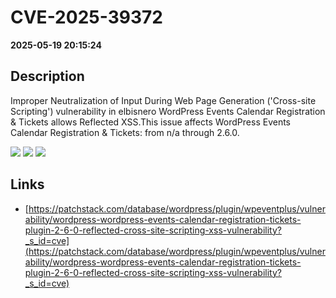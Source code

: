 # CVE-2025-39372

**2025-05-19 20:15:24**

## Description
Improper Neutralization of Input During Web Page Generation ('Cross-site Scripting') vulnerability in elbisnero WordPress Events Calendar Registration & Tickets allows Reflected XSS.This issue affects WordPress Events Calendar Registration & Tickets: from n/a through 2.6.0.

![](https://img.shields.io/static/v1?label=Score&message=7.1&color=red)
![](https://img.shields.io/static/v1?label=Severity&message=HIGH&color=red)
![](https://img.shields.io/static/v1?label=CWE&message=XSS&color=green)

## Links
- [https://patchstack.com/database/wordpress/plugin/wpeventplus/vulnerability/wordpress-wordpress-events-calendar-registration-tickets-plugin-2-6-0-reflected-cross-site-scripting-xss-vulnerability?_s_id=cve](https://patchstack.com/database/wordpress/plugin/wpeventplus/vulnerability/wordpress-wordpress-events-calendar-registration-tickets-plugin-2-6-0-reflected-cross-site-scripting-xss-vulnerability?_s_id=cve)
